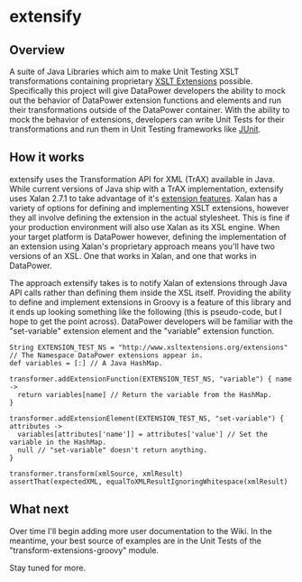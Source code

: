 extensify
=========

Overview
--------
A suite of Java Libraries which aim to make Unit Testing XSLT transformations
containing proprietary [XSLT Extensions](http://www.w3.org/TR/xslt#extension)
possible.  Specifically this project will give DataPower developers the ability
to mock out the behavior of DataPower extension functions and elements and run
their transformations outside of the DataPower container.  With the ability to
mock the behavior of extensions, developers can write Unit Tests for their
transformations and run them in Unit Testing frameworks like
[JUnit](http://www.junit.org/).

How it works
------------
extensify uses the Transformation API for XML (TrAX) available in
Java.  While current versions of Java ship with a TrAX implementation, extensify
uses Xalan 2.7.1 to take advantage of it's [extension features](http://xml.apache.org/xalan-j/extensions.html).
Xalan has a variety of options for defining and implementing XSLT extensions,
however they all involve defining the extension in the actual stylesheet.  This
is fine if your production environment will also use Xalan as its XSL engine.
When your target platform is DataPower however, defining the implementation of
an extension using Xalan's proprietary approach means you'll have two versions
of an XSL.  One that works in Xalan, and one that works in DataPower.

The approach extensify takes is to notify Xalan of extensions through Java API
calls rather than defining them inside the XSL itself.  Providing the ability
to define and implement extensions in Groovy is a feature of this library and
it ends up looking something like the following (this is pseudo-code, but I
hope to get the point across).  DataPower developers will be familiar with the
"set-variable" extension element and the "variable" extension function.

    String EXTENSION_TEST_NS = "http://www.xsltextensions.org/extensions" // The Namespace DataPower extensions appear in.
    def variables = [:] // A Java HashMap.

    transformer.addExtensionFunction(EXTENSION_TEST_NS, "variable") { name ->
      return variables[name] // Return the variable from the HashMap.
    }

    transformer.addExtensionElement(EXTENSION_TEST_NS, "set-variable") { attributes ->
      variables[attributes['name']] = attributes['value'] // Set the variable in the HashMap.
      null // "set-variable" doesn't return anything.
    }

    transformer.transform(xmlSource, xmlResult)
    assertThat(expectedXML, equalToXMLResultIgnoringWhitespace(xmlResult)


What next
---------
Over time I'll begin adding more user documentation to the Wiki. In the
meantime, your best source of examples are in the Unit Tests of the
"transform-extensions-groovy" module.

Stay tuned for more.
